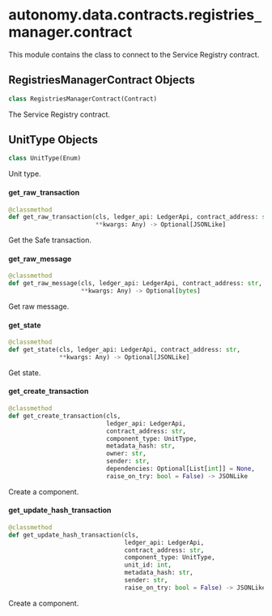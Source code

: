 <a id="autonomy.data.contracts.registries_manager.contract"></a>

# autonomy.data.contracts.registries`_`manager.contract

This module contains the class to connect to the Service Registry contract.

<a id="autonomy.data.contracts.registries_manager.contract.RegistriesManagerContract"></a>

## RegistriesManagerContract Objects

```python
class RegistriesManagerContract(Contract)
```

The Service Registry contract.

<a id="autonomy.data.contracts.registries_manager.contract.RegistriesManagerContract.UnitType"></a>

## UnitType Objects

```python
class UnitType(Enum)
```

Unit type.

<a id="autonomy.data.contracts.registries_manager.contract.RegistriesManagerContract.get_raw_transaction"></a>

#### get`_`raw`_`transaction

```python
@classmethod
def get_raw_transaction(cls, ledger_api: LedgerApi, contract_address: str,
                        **kwargs: Any) -> Optional[JSONLike]
```

Get the Safe transaction.

<a id="autonomy.data.contracts.registries_manager.contract.RegistriesManagerContract.get_raw_message"></a>

#### get`_`raw`_`message

```python
@classmethod
def get_raw_message(cls, ledger_api: LedgerApi, contract_address: str,
                    **kwargs: Any) -> Optional[bytes]
```

Get raw message.

<a id="autonomy.data.contracts.registries_manager.contract.RegistriesManagerContract.get_state"></a>

#### get`_`state

```python
@classmethod
def get_state(cls, ledger_api: LedgerApi, contract_address: str,
              **kwargs: Any) -> Optional[JSONLike]
```

Get state.

<a id="autonomy.data.contracts.registries_manager.contract.RegistriesManagerContract.get_create_transaction"></a>

#### get`_`create`_`transaction

```python
@classmethod
def get_create_transaction(cls,
                           ledger_api: LedgerApi,
                           contract_address: str,
                           component_type: UnitType,
                           metadata_hash: str,
                           owner: str,
                           sender: str,
                           dependencies: Optional[List[int]] = None,
                           raise_on_try: bool = False) -> JSONLike
```

Create a component.

<a id="autonomy.data.contracts.registries_manager.contract.RegistriesManagerContract.get_update_hash_transaction"></a>

#### get`_`update`_`hash`_`transaction

```python
@classmethod
def get_update_hash_transaction(cls,
                                ledger_api: LedgerApi,
                                contract_address: str,
                                component_type: UnitType,
                                unit_id: int,
                                metadata_hash: str,
                                sender: str,
                                raise_on_try: bool = False) -> JSONLike
```

Create a component.

